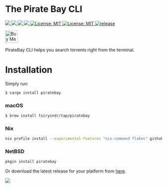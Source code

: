 # The Pirate Bay CLI

<p>
  <a href="https://flakehub.com/flake/tsirysndr/piratebay" target="_blank">
    <img src="https://img.shields.io/endpoint?url=https://flakehub.com/f/tsirysndr/piratebay/badge" />
  </a>
  <a href="https://crates.io/crates/piratebay" target="_blank">
    <img src="https://img.shields.io/crates/v/piratebay.svg" />
  </a>
  <a href="https://crates.io/crates/piratebay" target="_blank">
    <img src="https://img.shields.io/crates/dr/piratebay" />
  </a>
  <a href="https://docs.rs/piratebay" target="_blank">
    <img src="https://docs.rs/piratebay/badge.svg" />
  </a>
  <a href="LICENSE" target="_blank">
    <img alt="License: MIT" src="https://img.shields.io/badge/License-MIT-blue.svg" />
  </a>
  <a href="https://github.com/tsirysndr/piratebay/actions/workflows/release.yml" target="_blank">
    <img alt="License: MIT" src="https://github.com/tsirysndr/piratebay/actions/workflows/release.yml/badge.svg" />
  </a>
  <a href="https://github.com/tsirysndr/piratebay/actions/workflows/rust-clippy.yml" target="_blank">
    <img alt="release" src="https://github.com/tsirysndr/piratebay/actions/workflows/rust-clippy.yml/badge.svg?branch=master" />
  </a>
</p>

<p>
<a href="https://www.buymeacoffee.com/tsiry">
  <img src="https://cdn.buymeacoffee.com/buttons/v2/default-red.png" alt="Buy Me A Coffee" height="40" />
</a>
</p>

PirateBay CLI helps you search torrents right from the terminal.

# Installation

Simply run:

```bash
$ cargo install piratebay
```

### macOS

```bash
$ brew install tsirysndr/tap/piratebay
```

### Nix

```bash
nix profile install --experimental-features "nix-command flakes" github:tsirysndr/piratebay
```

### NetBSD
```bash
pkgin install piratebay
```

Or download the latest release for your platform from [here](https://github.com/tsirysndr/piratebay/releases).

<img src="https://raw.githubusercontent.com/tsirysndr/piratebay/master/preview.png" />

